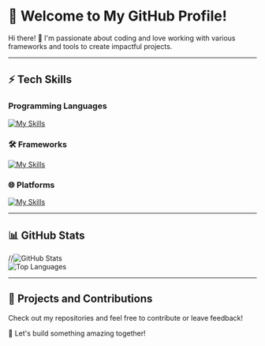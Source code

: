 # 🌟 Welcome to My GitHub Profile!

Hi there! 👋 I'm passionate about coding and love working with various frameworks and tools to create impactful projects.

---

## ⚡ Tech Skills

### Programming Languages
[![My Skills](https://skillicons.dev/icons?i=java,py,js,html,css,c,mysql)](https://skillicons.dev)

### 🛠️ Frameworks
[![My Skills](https://skillicons.dev/icons?i=react,flask,spring)](https://skillicons.dev)

### 🌐 Platforms
[![My Skills](https://skillicons.dev/icons?i=windows,apple,linux)](https://skillicons.dev)

---

## 📊 GitHub Stats

//![GitHub Stats](https://github-readme-stats.vercel.app/api?username=waizin28&show_icons=true&theme=radical)  
![Top Languages](https://github-readme-stats.vercel.app/api/top-langs/?username=waizin28&layout=compact&theme=radical)

---

## 📌 Projects and Contributions

Check out my repositories and feel free to contribute or leave feedback!

🌟 Let's build something amazing together!
